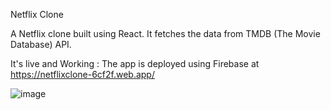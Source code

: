 Netflix Clone


A Netflix clone built using React. It fetches the data from TMDB (The Movie Database) API. 


It's live and Working : 
The app is deployed using Firebase at https://netflixclone-6cf2f.web.app/

![image](https://user-images.githubusercontent.com/64160530/124784804-e4e68100-df63-11eb-9bd5-1865f02f8d34.png)

